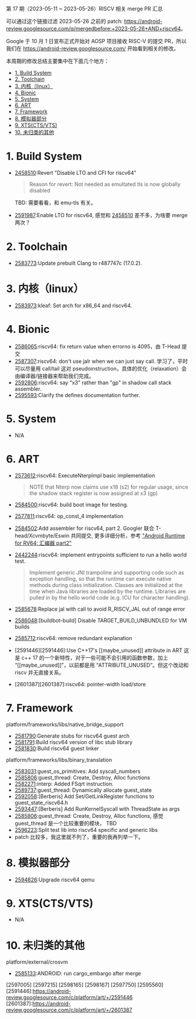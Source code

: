 第 17 期（2023-05-11 ~ 2023-05-26）RISCV 相关 merge PR 汇总

可以通过这个链接过滤 2023-05-26 之前的 patch: <https://android-review.googlesource.com/q/mergedbefore:+2023-05-26+AND+riscv64>。

Google 于 10 月 1 日宣布正式开始对 AOSP 项目接收 RISC-V 的提交 PR，所以我们在 <https://android-review.googlesource.com/> 开始看到相关的修改。

本周期的修改总结主要集中在下面几个地方：

<!-- TOC -->

- [1. Build System](#1-build-system)
- [2. Toolchain](#2-toolchain)
- [3. 内核（linux）](#3-内核linux)
- [4. Bionic](#4-bionic)
- [5. System](#5-system)
- [6. ART](#6-art)
- [7. Framework](#7-framework)
- [8. 模拟器部分](#8-模拟器部分)
- [9. XTS(CTS/VTS)](#9-xtsctsvts)
- [10. 未归类的其他](#10-未归类的其他)

<!-- /TOC -->

# 1. Build System

- [2458510][2458510]:Revert "Disable LTO and CFI for riscv64"
  
  > Reason for revert: Not needed as emultated tls is now globally disabled

  TBD: 需要看看，和 emu-tls 有关。

- [2591987][2591987]:Enable LTO for riscv64, 感觉和 [2458510][2458510] 差不多，为啥要 merge 两次？

# 2. Toolchain

- [2583773][2583773]:Update prebuilt Clang to r487747c (17.0.2).

# 3. 内核（linux）

- [2583973][2583973]:kleaf: Set arch for x86_64 and riscv64.

# 4. Bionic

- [2586065][2586065]:riscv64: fix return value when errorno is 4095，由 T-Head 提交
- [2587307][2587307]:riscv64: don't use jalr when we can just say call. 学习了，平时可以尽量用 call/tail 这对 pseudoinstruction，具体的优化（relaxation）会由编译器/链接器来帮助我们完成。
- [2592806][2592806]:riscv64: say "x3" rather than "gp" in shadow call stack assembler.
- [2595593][2595593]:Clarify the defines documentation further.

# 5. System

- N/A

# 6. ART

- [2573612][2573612]:riscv64: ExecuteNterpImpl basic implementation
  
  > NOTE that Nterp now claims use x18 (s2) for regular usage,
  >since the shadow stack register is now assigned at x3 (gp)

- [2584500][2584500]:riscv64: build boot image for testing.
- [2577811][2577811]:riscv64: op_const_4 implementation
- [2584502][2584502]:Add assembler for riscv64, part 2. Googler 联合 T-head/Xcvmbyte/Eswin 共同提交, 更多详细分析，参考 ["Android Runtime for RV64: 汇编器 part2"][1]
- [2442244][2442244]:riscv64: implement entrypoints sufficient to run a hello world test.

  > Implement generic JNI trampoline and supporting code such as exception
  > handling, so that the runtime can execute native methods during class
  > initialization. Classes are initialized at the time when Java libraries
  > are loaded by the runtime. Libraries are pulled in by the hello world
  > code (e.g. ICU for character handling).

- [2585678][2585678]:Replace jal with call to avoid R_RISCV_JAL out of range error
- [2586048][2586048]:[buildbot-build] Disable TARGET_BUILD_UNBUNDLED for VM builds
- [2585712][2585712]:riscv64: remove redundant explanation
- [2591446][2591446]:Use C++17's [[maybe_unused]] attribute in ART
  这是 c++ 17 的一个新特性，对于一些可能不会引用的函数参数，加上 “[[maybe_unused]]”，以前都是用 “ATTRIBUTE_UNUSED”。但这个改动和 riscv 并无直接关系。
- [2601387][2601387]:riscv64: pointer-width load/store

# 7. Framework

platform/frameworks/libs/native_bridge_support
- [2581790][2581790]:Generate stubs for riscv64 guest arch
- [2581791][2581791]:Build riscv64 version of libc stub library
- [2581830][2581830]:Build riscv64 guest linker

platform/frameworks/libs/binary_translation
- [2583031][2583031]:guest_os_primitives: Add syscall_numbers
- [2585806][2585806]:guest_thread: Create, Destroy, Alloc functions
- [2582271][2582271]:interp: Added FSqrt instruction.
- [2589737][2589737]:guest_thread: Dynamically allocate guest_state
- [2592058][2592058]:[Berberis] Add Set/GetLinkRegister functions to guest_state_riscv64.h
- [2593447][2593447]:[Berberis] Add RunKernelSyscall with ThreadState as args
- [2585806][2585806]:guest_thread: Create, Destroy, Alloc functions, 感觉 guest_thread 是一个比较重要的模块， TBD
- [2596223][2596223]:Split test lib into riscv64 specific and generic libs
- patch 比较多，我这里就不列了，重要的我再列举一下。

# 8. 模拟器部分

- [2594826][2594826]:Upgrade riscv64 qemu

# 9. XTS(CTS/VTS)

- N/A

# 10. 未归类的其他

platform/external/crosvm
- [2585133][2585133]:ANDROID: run cargo_embargo after merge


[2585133]:https://android-review.googlesource.com/c/platform/external/crosvm/+/2585133
[2581790]:https://android-review.googlesource.com/c/platform/frameworks/libs/native_bridge_support/+/2581790
[2581791]:https://android-review.googlesource.com/c/platform/frameworks/libs/native_bridge_support/+/2581791
[2581830]:https://android-review.googlesource.com/c/platform/frameworks/libs/native_bridge_support/+/2581830
[2573612]:https://android-review.googlesource.com/c/platform/art/+/2573612
[2584500]:https://android-review.googlesource.com/c/platform/art/+/2584500
[2583773]:https://android-review.googlesource.com/c/platform/prebuilts/clang/host/linux-x86/+/2583773
[2577811]:https://android-review.googlesource.com/c/platform/art/+/2577811
[2586065]:https://android-review.googlesource.com/c/platform/bionic/+/2586065
[2583031]:https://android-review.googlesource.com/c/platform/frameworks/libs/binary_translation/+/2583031
[2584502]:https://android-review.googlesource.com/c/platform/art/+/2584502
[2442244]:https://android-review.googlesource.com/c/platform/art/+/2442244
[2585678]:https://android-review.googlesource.com/c/platform/art/+/2585678
[2585806]:https://android-review.googlesource.com/c/platform/frameworks/libs/binary_translation/+/2585806
[2582271]:https://android-review.googlesource.com/c/platform/frameworks/libs/binary_translation/+/2582271
[2587307]:https://android-review.googlesource.com/c/platform/bionic/+/2587307
[2458510]:https://android-review.googlesource.com/c/platform/build/soong/+/2458510
[2583973]:https://android-review.googlesource.com/c/kernel/common-modules/virtual-device/+/2583973
[2589737]:https://android-review.googlesource.com/c/platform/frameworks/libs/binary_translation/+/2589737
[2586048]:https://android-review.googlesource.com/c/platform/art/+/2586048
[2592806]:https://android-review.googlesource.com/c/platform/bionic/+/2592806
[2592058]:https://android-review.googlesource.com/c/platform/frameworks/libs/binary_translation/+/2592058
[2593447]:https://android-review.googlesource.com/c/platform/frameworks/libs/binary_translation/+/2593447
[2585806]:https://android-review.googlesource.com/c/platform/frameworks/libs/binary_translation/+/2585806
[2585712]:https://android-review.googlesource.com/c/platform/art/+/2585712
[2595593]:https://android-review.googlesource.com/c/platform/bionic/+/2595593
[2596223]:https://android-review.googlesource.com/c/platform/frameworks/libs/binary_translation/+/2596223
[2594826]:https://android-review.googlesource.com/c/device/google/cuttlefish/+/2594826
[2591987]:https://android-review.googlesource.com/c/platform/build/soong/+/2591987
[2597005]
[2597215]
[2598165]
[2598167]
[2597750]
[2595560]
[2591446]:https://android-review.googlesource.com/c/platform/art/+/2591446
[2601387]:https://android-review.googlesource.com/c/platform/art/+/2601387

[1]:https://zhuanlan.zhihu.com/p/630390615